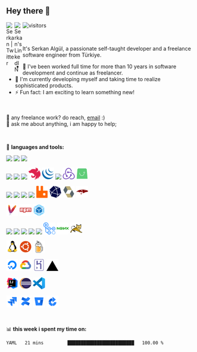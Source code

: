 <!--
**serkanalgl/serkanalgl** is a ✨ _special_ ✨ repository because its `README.md` (this file) appears on your GitHub profile. -->

## Hey there 👋
<a href="https://twitter.com/0xSerkan">
  <img align="left" alt="Serkan | Twitter" width="22px" src="https://raw.githubusercontent.com/peterthehan/peterthehan/master/assets/twitter.svg" />
</a>
<a href="https://www.linkedin.com/in/serkanalgul/">
  <img align="left" alt="Serkan's LinkedIN" width="22px" src="https://raw.githubusercontent.com/peterthehan/peterthehan/master/assets/linkedin.svg" />
</a>

![visitors](https://visitor-badge.lithub.cc/badge?page_id=serkanalgl.serkanalgl&left_color=red&right_color=green)

<br />

It's Serkan Algül, a passionate self-taught developer and a freelance software engineer from Türkiye.

- 👷 I've been worked full time for more than 10 years in software development and continue as freelancer.
- 🌱 I'm currently developing myself and taking time to realize sophisticated products.
-  ⚡ Fun fact: I am exciting to learn something new!

<br />

💼 any freelance work? do reach, [email](mailto:serkanalgl@gmail.com) :)<br>
💬 ask me about anything, i am happy to help;

<br />

🌸 **languages and tools:**  

<code><img height="45" src="https://cdn.jsdelivr.net/gh/devicons/devicon/icons/java/java-original.svg"></code>
<code><img height="45" src="https://cdn.jsdelivr.net/gh/devicons/devicon/icons/javascript/javascript-original.svg"></code>
<code><img height="45" src="https://cdn.jsdelivr.net/gh/devicons/devicon/icons/solidity/solidity-original.svg"></code>

<code><img height="45" src="https://cdn.jsdelivr.net/gh/devicons/devicon/icons/spring/spring-original.svg"></code>
<code><img height="45" src="https://cdn.jsdelivr.net/gh/devicons/devicon/icons/nodejs/nodejs-original.svg"></code>
<code><img height="45" src="https://cdn.jsdelivr.net/gh/devicons/devicon/icons/express/express-original.svg"></code>
<code><img height="32" src="https://github.com/devicons/devicon/blob/develop/icons/nestjs/nestjs-plain.svg"></code>
<code><img height="32" src="https://github.com/devicons/devicon/blob/develop/icons/jquery/jquery-original.svg"></code>
<code><img height="45" src="https://cdn.jsdelivr.net/gh/devicons/devicon/icons/react/react-original.svg"></code>
<code><img height="32" src="https://github.com/devicons/devicon/blob/develop/icons/redux/redux-original.svg"></code>
<code><img height="32" src="https://github.com/devicons/devicon/blob/develop/icons/vuestorefront/vuestorefront-original.svg"></code>


<code><img height="32" src="https://cdn.jsdelivr.net/gh/devicons/devicon/icons/mongodb/mongodb-original.svg"></code>
<code><img height="32" src="https://cdn.jsdelivr.net/gh/devicons/devicon/icons/postgresql/postgresql-original.svg"></code>
<code><img height="32" src="https://cdn.jsdelivr.net/gh/devicons/devicon/icons/mysql/mysql-original.svg"></code>
<code><img height="32" src="https://cdn.jsdelivr.net/gh/devicons/devicon/icons/redis/redis-original.svg"></code>
<code><img height="32" src="https://github.com/devicons/devicon/blob/develop/icons/rabbitmq/rabbitmq-original.svg"></code>
<code><img height="32" src="https://github.com/devicons/devicon/blob/develop/icons/influxdb/influxdb-original.svg"></code>
<code><img height="32" src="https://github.com/devicons/devicon/blob/develop/icons/hibernate/hibernate-original.svg"></code>
<code><img height="32" src="https://github.com/devicons/devicon/blob/develop/icons/mongoose/mongoose-original.svg"></code>

<code><img height="32" src="https://github.com/devicons/devicon/blob/develop/icons/maven/maven-original.svg"></code>
<code><img height="32" src="https://github.com/devicons/devicon/blob/develop/icons/npm/npm-original-wordmark.svg"></code>
<code><img height="32" src="https://github.com/devicons/devicon/blob/develop/icons/webpack/webpack-original.svg"></code>

<code><img height="32" src="https://cdn.jsdelivr.net/gh/devicons/devicon/icons/git/git-original.svg"></code>
<code><img height="32" src="https://cdn.jsdelivr.net/gh/devicons/devicon/icons/subversion/subversion-original.svg"></code>
<code><img height="32" src="https://cdn.jsdelivr.net/gh/devicons/devicon/icons/jenkins/jenkins-original.svg"></code>
<code><img height="32" src="https://cdn.jsdelivr.net/gh/devicons/devicon/icons/kubernetes/kubernetes-plain.svg"></code>
<code><img height="32" src="https://cdn.jsdelivr.net/gh/devicons/devicon/icons/docker/docker-original.svg"></code>
<code><img height="32" src="https://github.com/devicons/devicon/blob/develop/icons/githubactions/githubactions-original.svg"></code>
<code><img height="32" src="https://github.com/devicons/devicon/blob/develop/icons/nginx/nginx-original.svg"></code>
<code><img height="32" src="https://github.com/devicons/devicon/blob/develop/icons/tomcat/tomcat-original.svg"></code>


<code><img height="32" src="https://github.com/devicons/devicon/blob/develop/icons/linux/linux-original.svg"></code>
<code><img height="32" src="https://github.com/devicons/devicon/blob/develop/icons/ubuntu/ubuntu-plain.svg"></code>
<code><img height="32" src="https://github.com/devicons/devicon/blob/develop/icons/homebrew/homebrew-original.svg"></code>

<code><img height="32" src="https://github.com/devicons/devicon/blob/develop/icons/digitalocean/digitalocean-original.svg"></code>
<code><img height="32" src="https://github.com/devicons/devicon/blob/develop/icons/googlecloud/googlecloud-original.svg"></code>
<code><img height="32" src="https://github.com/devicons/devicon/blob/develop/icons/heroku/heroku-original.svg"></code>
<code><img height="32" src="https://github.com/devicons/devicon/blob/develop/icons/vercel/vercel-original.svg"></code>

<code><img height="32" src="https://github.com/devicons/devicon/blob/develop/icons/intellij/intellij-original.svg"></code>
<code><img height="32" src="https://github.com/devicons/devicon/blob/develop/icons/eclipse/eclipse-original.svg"></code>
<code><img height="32" src="https://github.com/devicons/devicon/blob/develop/icons/vscode/vscode-original.svg"></code>

<code><img height="32" src="https://github.com/devicons/devicon/blob/develop/icons/jira/jira-original.svg"></code>
<code><img height="32" src="https://github.com/devicons/devicon/blob/develop/icons/confluence/confluence-original.svg"></code>
<code><img height="32" src="https://github.com/devicons/devicon/blob/develop/icons/bitbucket/bitbucket-original.svg"></code>
<code><img height="32" src="https://github.com/devicons/devicon/blob/develop/icons/bamboo/bamboo-original.svg"></code>

<br />

📊 **this week i spent my time on:**
<!--START_SECTION:waka-->

```txt
YAML   21 mins         █████████████████████████   100.00 %
```

<!--END_SECTION:waka-->
